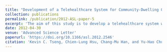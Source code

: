 ```yaml
---
title: "Development of a Telehealthcare System for Community-Dwelling Older Adults by Using a Collaborative Quality Function Deployment Tool"
collection: publications
permalink: /publication/2012-ASL-paper-5
excerpt: 'The aim of this study is to develop a telehealthcare system with an agent-based approach that measures and manages medical information. With this information, the elderly can understand their own health state and medical professionals can decide further treatment. Accordingly, the adjustable criteria for metabolic syndrome based on the national health database were applied to the telehealthcare system to support the system''s evaluation of health states. Furthermore, in order to increase the elderly population''s accepta nce of the high-tech system, we utilize the collaborative QFD tool to decrease the satisfaction by collecting and refining the requirement of both the elderly and the medical professionals. To achieve these goals, the proposed system encompasses five modules: (a) transmission and management of the medical information of the elderly througha wireless sensor network; (b) a user-friendly interface that the elderly can use independently and can useto understand their own health states; and (c) a user-friendly environment that makes it practical for medical professionals to adjust the criteria of the metabolic syndrome depending on the constitute ion of people those professionals are serving. Furthermore, the proposed system was validated by a session to test the acceptance of older adults. The questionnaire was modelled after the questionnaire used to evaluate user acceptance of information technology. The result preliminarily presented the usefulness and achievement of the system that prompts not only older adults'' intention but also their behaviour.'
date: 2012-04-30
venue: 'Advanced Science Letter'
paperurl: 'https://doi.org/10.1166/asl.2012.2546'
citation: 'Kevin C. Tseng, Chien-Lung Hsu, Chang-Mu Han, and Yu-Hao Chuang, &quot;Development of a Telehealthcare System for Community-Dwelling Older Adults by Using a Collaborative Quality Function Deployment Tool,&quot; <i>Advanced Science Letter</i>, 9(1), 397-408, 2012.'
---
```


